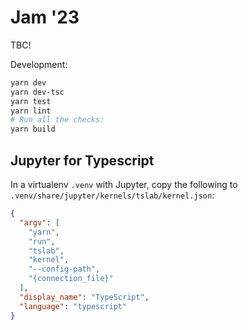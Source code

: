 # Jam '23

TBC!

Development:

```bash
yarn dev
yarn dev-tsc
yarn test
yarn lint
# Run all the checks:
yarn build
```

## Jupyter for Typescript

In a virtualenv `.venv` with Jupyter, copy the following to `.venv/share/jupyter/kernels/tslab/kernel.json`:

```json
{
  "argv": [
    "yarn",
    "run",
    "tslab",
    "kernel",
    "--config-path",
    "{connection_file}"
  ],
  "display_name": "TypeScript",
  "language": "typescript"
}
```

